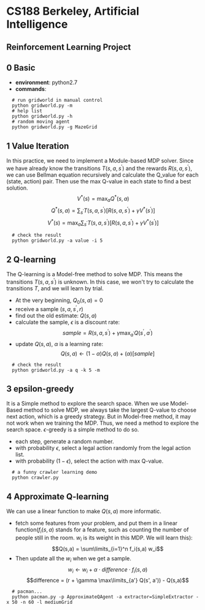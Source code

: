 # CS188 Berkeley, Artificial Intelligence
## Reinforcement Learning Project

## 0 Basic
- **environment**: python2.7
- **commands**:
```
  # run gridworld in manual control
  python gridworld.py -m
  # help list
  python gridworld.py -h
  # random moving agent
  python gridworld.py -g MazeGrid
```

## 1 Value Iteration
In this practice, we need to implement a Module-based MDP solver. Since we have already know the transitions $T(s,a,s^\prime)$ and the rewards $R(s, a, s^\prime)$, we can use Bellman equation recursively and calculate the Q_value for each (state, action) pair. Then use the max Q-value in each state to find a best solution.
$$V^*(s) = \max_a Q^*(s,a)$$
$$Q^*(s,a) = \sum_{s^\prime} T(s,a,s^\prime) \left[ R(s,a,s^\prime) + \gamma V^*(s^\prime)\right]$$
$$V^*(s) = \max_a \sum_{s^\prime}T(s,a,s^\prime)\left[ R(s,a,s^\prime)+\gamma V^*(s^\prime)\right]$$
```
  # check the result
  python gridworld.py -a value -i 5
```

## 2 Q-learning
The Q-learning is a Model-free method to solve MDP. This means the transitions $T(s,a,s^\prime)$ is unknown. In this case, we won't try to calculate the transitions $T$, and we will learn by trial.
- At the very beginning, $Q_0(s,a) = 0$
- receive a sample $(s,a,s^\prime, r)$
- find out the old estimate: $Q(s,a)$
- calculate the sample, $\epsilon$ is a discount rate:
    $$sample = R(s,a,s^\prime) + \gamma \max_{a^\prime}Q(s^\prime, a^\prime)$$
- update $Q(s,a)$, $\alpha$ is a learning rate:
  $$Q(s,a) \leftarrow (1-\alpha)Q(s,a) + (\alpha)[sample]$$
```
  # check the result
  python gridworld.py -a q -k 5 -m
```

## 3 epsilon-greedy
It is a Simple method to explore the search space. When we use Model-Based method to solve MDP, we always take the largest Q-value to choose next action, which is a greedy strategy. But in Model-free method, it may not work when we training the MDP. Thus, we need a method to explore the search space. $\epsilon$-greedy is a simple method to do so.
- each step, generate a random number.
- with probability $\epsilon$, select a legal action randomly from the legal action list.
- with probability $(1-\epsilon)$, select the action with max Q-value.
```
  # a funny crawler learning demo
  python crawler.py
```

## 4 Approximate Q-learning
We can use a linear function to make $Q(s,a)$ more informatic.
- fetch some features from your problem, and put them in a linear function($f_i(s,a)$ stands for a feature, such as counting the number of people still in the room. $w_i$ is its weight in this MDP. We will learn this):
$$Q(s,a) = \sum\limits_{i=1}^n f_i(s,a) w_i$$
- Then update all the $w_i$ when we get a sample.
$$w_i \leftarrow w_i + \alpha \cdot difference \cdot f_i(s,a)$$
$$difference = (r + \gamma \max\limits_{a'} Q(s', a')) - Q(s,a)$$
```
  # pacman...
  python pacman.py -p ApproximateQAgent -a extractor=SimpleExtractor -x 50 -n 60 -l mediumGrid
```
